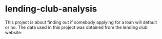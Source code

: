 # lending-club-analysis
This project is about finding out if somebody applying for a loan will default or no. 
The data used in this project was obtained from the lending club website. 
